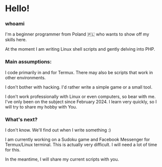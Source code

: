 # Hello!

### whoami

I'm a beginner programmer from Poland 🇵🇱 who wants to show off my skills here.

At the moment I am writing Linux shell scripts and gently delving into PHP.

### Main assumptions:

I code primarily in and for Termux. There may also be scripts that work in other environments.

I don't bother with hacking. I'd rather write a simple game or a small tool.

I don't work professionally with Linux or even computers, so bear with me. I've only been on the subject since February 2024. I learn very quickly, so I will try to share my hobby with You.

### What's next?

I don't know. We'll find out when I write something :)

I am currently working on a Sudoku game and Facebook Messenger for Termux/Linux terminal. This is actually very difficult. I will need a lot of time for this.

In the meantime, I will share my current scripts with you.
